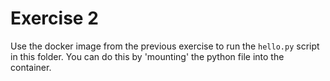 # Exercise 2

Use the docker image from the previous exercise to run the `hello.py` script in this folder.
You can do this by 'mounting' the python file into the container.
